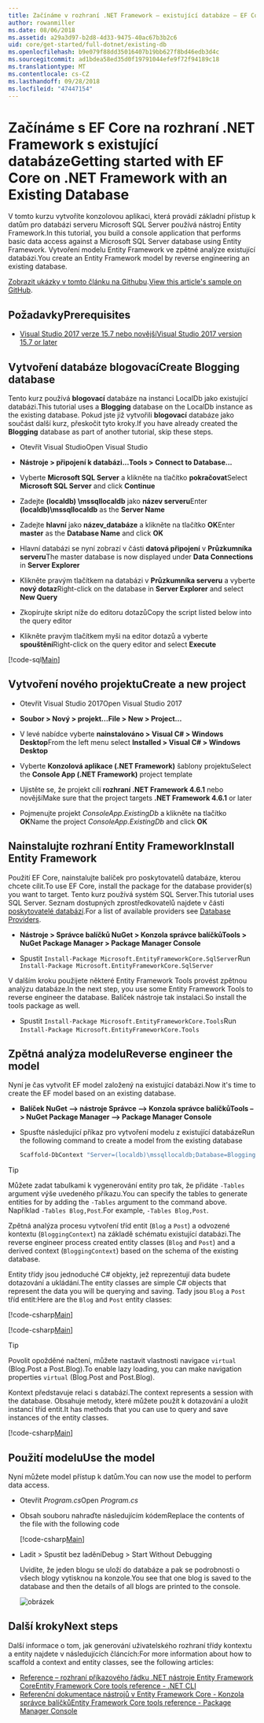 ```yaml
---
title: Začínáme v rozhraní .NET Framework – existující databáze – EF Core
author: rowanmiller
ms.date: 08/06/2018
ms.assetid: a29a3d97-b2d8-4d33-9475-40ac67b3b2c6
uid: core/get-started/full-dotnet/existing-db
ms.openlocfilehash: b9e079f88dd35016407b19bb627f8bd46edb3d4c
ms.sourcegitcommit: ad1bdea58ed35d0f19791044efe9f72f94189c18
ms.translationtype: MT
ms.contentlocale: cs-CZ
ms.lasthandoff: 09/28/2018
ms.locfileid: "47447154"
---
```

# <a name="getting-started-with-ef-core-on-net-framework-with-an-existing-database"></a><span data-ttu-id="2673c-102">Začínáme s EF Core na rozhraní .NET Framework s existující databáze</span><span class="sxs-lookup"><span data-stu-id="2673c-102">Getting started with EF Core on .NET Framework with an Existing Database</span></span>

<span data-ttu-id="2673c-103">V tomto kurzu vytvoříte konzolovou aplikaci, která provádí základní přístup k datům pro databázi serveru Microsoft SQL Server používá nástroj Entity Framework.</span><span class="sxs-lookup"><span data-stu-id="2673c-103">In this tutorial, you build a console application that performs basic data access against a Microsoft SQL Server database using Entity Framework.</span></span> <span data-ttu-id="2673c-104">Vytvoření modelu Entity Framework ve zpětné analýze existující databázi.</span><span class="sxs-lookup"><span data-stu-id="2673c-104">You create an Entity Framework model by reverse engineering an existing database.</span></span>

<span data-ttu-id="2673c-105">[Zobrazit ukázky v tomto článku na Githubu](https://github.com/aspnet/EntityFramework.Docs/tree/master/samples/core/GetStarted/FullNet/ConsoleApp.ExistingDb).</span><span class="sxs-lookup"><span data-stu-id="2673c-105">[View this article's sample on GitHub](https://github.com/aspnet/EntityFramework.Docs/tree/master/samples/core/GetStarted/FullNet/ConsoleApp.ExistingDb).</span></span>

## <a name="prerequisites"></a><span data-ttu-id="2673c-106">Požadavky</span><span class="sxs-lookup"><span data-stu-id="2673c-106">Prerequisites</span></span>

* [<span data-ttu-id="2673c-107">Visual Studio 2017 verze 15.7 nebo novější</span><span class="sxs-lookup"><span data-stu-id="2673c-107">Visual Studio 2017 version 15.7 or later</span></span>](https://www.visualstudio.com/downloads/)

## <a name="create-blogging-database"></a><span data-ttu-id="2673c-108">Vytvoření databáze blogovací</span><span class="sxs-lookup"><span data-stu-id="2673c-108">Create Blogging database</span></span>

<span data-ttu-id="2673c-109">Tento kurz používá **blogovací** databáze na instanci LocalDb jako existující databázi.</span><span class="sxs-lookup"><span data-stu-id="2673c-109">This tutorial uses a **Blogging** database on the LocalDb instance as the existing database.</span></span> <span data-ttu-id="2673c-110">Pokud jste již vytvořili **blogovací** databáze jako součást další kurz, přeskočit tyto kroky.</span><span class="sxs-lookup"><span data-stu-id="2673c-110">If you have already created the **Blogging** database as part of another tutorial, skip these steps.</span></span>

* <span data-ttu-id="2673c-111">Otevřít Visual Studio</span><span class="sxs-lookup"><span data-stu-id="2673c-111">Open Visual Studio</span></span>

* <span data-ttu-id="2673c-112">**Nástroje > připojení k databázi...**</span><span class="sxs-lookup"><span data-stu-id="2673c-112">**Tools > Connect to Database...**</span></span>

* <span data-ttu-id="2673c-113">Vyberte **Microsoft SQL Server** a klikněte na tlačítko **pokračovat**</span><span class="sxs-lookup"><span data-stu-id="2673c-113">Select **Microsoft SQL Server** and click **Continue**</span></span>

* <span data-ttu-id="2673c-114">Zadejte **(localdb) \mssqllocaldb** jako **název serveru**</span><span class="sxs-lookup"><span data-stu-id="2673c-114">Enter **(localdb)\mssqllocaldb** as the **Server Name**</span></span>

* <span data-ttu-id="2673c-115">Zadejte **hlavní** jako **název_databáze** a klikněte na tlačítko **OK**</span><span class="sxs-lookup"><span data-stu-id="2673c-115">Enter **master** as the **Database Name** and click **OK**</span></span>

* <span data-ttu-id="2673c-116">Hlavní databázi se nyní zobrazí v části **datová připojení** v **Průzkumníka serveru**</span><span class="sxs-lookup"><span data-stu-id="2673c-116">The master database is now displayed under **Data Connections** in **Server Explorer**</span></span>

* <span data-ttu-id="2673c-117">Klikněte pravým tlačítkem na databázi v **Průzkumníka serveru** a vyberte **nový dotaz**</span><span class="sxs-lookup"><span data-stu-id="2673c-117">Right-click on the database in **Server Explorer** and select **New Query**</span></span>

* <span data-ttu-id="2673c-118">Zkopírujte skript níže do editoru dotazů</span><span class="sxs-lookup"><span data-stu-id="2673c-118">Copy the script listed below into the query editor</span></span>

* <span data-ttu-id="2673c-119">Klikněte pravým tlačítkem myši na editor dotazů a vyberte **spouštění**</span><span class="sxs-lookup"><span data-stu-id="2673c-119">Right-click on the query editor and select **Execute**</span></span>

[!code-sql[Main](../_shared/create-blogging-database-script.sql)]

## <a name="create-a-new-project"></a><span data-ttu-id="2673c-120">Vytvoření nového projektu</span><span class="sxs-lookup"><span data-stu-id="2673c-120">Create a new project</span></span>

* <span data-ttu-id="2673c-121">Otevřít Visual Studio 2017</span><span class="sxs-lookup"><span data-stu-id="2673c-121">Open Visual Studio 2017</span></span>

* <span data-ttu-id="2673c-122">**Soubor > Nový > projekt...**</span><span class="sxs-lookup"><span data-stu-id="2673c-122">**File > New > Project...**</span></span>

* <span data-ttu-id="2673c-123">V levé nabídce vyberte **nainstalováno > Visual C# > Windows Desktop**</span><span class="sxs-lookup"><span data-stu-id="2673c-123">From the left menu select **Installed > Visual C# > Windows Desktop**</span></span>

* <span data-ttu-id="2673c-124">Vyberte **Konzolová aplikace (.NET Framework)** šablony projektu</span><span class="sxs-lookup"><span data-stu-id="2673c-124">Select the **Console App (.NET Framework)** project template</span></span>

* <span data-ttu-id="2673c-125">Ujistěte se, že projekt cílí **rozhraní .NET Framework 4.6.1** nebo novější</span><span class="sxs-lookup"><span data-stu-id="2673c-125">Make sure that the project targets **.NET Framework 4.6.1** or later</span></span>

* <span data-ttu-id="2673c-126">Pojmenujte projekt *ConsoleApp.ExistingDb* a klikněte na tlačítko **OK**</span><span class="sxs-lookup"><span data-stu-id="2673c-126">Name the project *ConsoleApp.ExistingDb* and click **OK**</span></span>

## <a name="install-entity-framework"></a><span data-ttu-id="2673c-127">Nainstalujte rozhraní Entity Framework</span><span class="sxs-lookup"><span data-stu-id="2673c-127">Install Entity Framework</span></span>

<span data-ttu-id="2673c-128">Použití EF Core, nainstalujte balíček pro poskytovatelů databáze, kterou chcete cílit.</span><span class="sxs-lookup"><span data-stu-id="2673c-128">To use EF Core, install the package for the database provider(s) you want to target.</span></span> <span data-ttu-id="2673c-129">Tento kurz používá systém SQL Server.</span><span class="sxs-lookup"><span data-stu-id="2673c-129">This tutorial uses SQL Server.</span></span> <span data-ttu-id="2673c-130">Seznam dostupných zprostředkovatelů najdete v části [poskytovatelé databází](../../providers/index.md).</span><span class="sxs-lookup"><span data-stu-id="2673c-130">For a list of available providers see [Database Providers](../../providers/index.md).</span></span>

* <span data-ttu-id="2673c-131">**Nástroje > Správce balíčků NuGet > Konzola správce balíčků**</span><span class="sxs-lookup"><span data-stu-id="2673c-131">**Tools > NuGet Package Manager > Package Manager Console**</span></span>

* <span data-ttu-id="2673c-132">Spustit `Install-Package Microsoft.EntityFrameworkCore.SqlServer`</span><span class="sxs-lookup"><span data-stu-id="2673c-132">Run `Install-Package Microsoft.EntityFrameworkCore.SqlServer`</span></span>

<span data-ttu-id="2673c-133">V dalším kroku použijete některé Entity Framework Tools provést zpětnou analýzu databáze.</span><span class="sxs-lookup"><span data-stu-id="2673c-133">In the next step, you use some Entity Framework Tools to reverse engineer the database.</span></span> <span data-ttu-id="2673c-134">Balíček nástroje tak instalaci.</span><span class="sxs-lookup"><span data-stu-id="2673c-134">So install the tools package as well.</span></span>

* <span data-ttu-id="2673c-135">Spustit `Install-Package Microsoft.EntityFrameworkCore.Tools`</span><span class="sxs-lookup"><span data-stu-id="2673c-135">Run `Install-Package Microsoft.EntityFrameworkCore.Tools`</span></span>

## <a name="reverse-engineer-the-model"></a><span data-ttu-id="2673c-136">Zpětná analýza modelu</span><span class="sxs-lookup"><span data-stu-id="2673c-136">Reverse engineer the model</span></span>

<span data-ttu-id="2673c-137">Nyní je čas vytvořit EF model založený na existující databázi.</span><span class="sxs-lookup"><span data-stu-id="2673c-137">Now it's time to create the EF model based on an existing database.</span></span>

* <span data-ttu-id="2673c-138">**Balíček NuGet –> nástroje Správce –> Konzola správce balíčků**</span><span class="sxs-lookup"><span data-stu-id="2673c-138">**Tools –> NuGet Package Manager –> Package Manager Console**</span></span>

* <span data-ttu-id="2673c-139">Spusťte následující příkaz pro vytvoření modelu z existující databáze</span><span class="sxs-lookup"><span data-stu-id="2673c-139">Run the following command to create a model from the existing database</span></span>

  ``` powershell
  Scaffold-DbContext "Server=(localdb)\mssqllocaldb;Database=Blogging;Trusted_Connection=True;" Microsoft.EntityFrameworkCore.SqlServer
  ```

> [!TIP]  
> <span data-ttu-id="2673c-140">Můžete zadat tabulkami k vygenerování entity pro tak, že přidáte `-Tables` argument výše uvedeného příkazu.</span><span class="sxs-lookup"><span data-stu-id="2673c-140">You can specify the tables to generate entities for by adding the `-Tables` argument to the command above.</span></span> <span data-ttu-id="2673c-141">Například `-Tables Blog,Post`.</span><span class="sxs-lookup"><span data-stu-id="2673c-141">For example, `-Tables Blog,Post`.</span></span>

<span data-ttu-id="2673c-142">Zpětná analýza procesu vytvoření tříd entit (`Blog` a `Post`) a odvozené kontextu (`BloggingContext`) na základě schématu existující databázi.</span><span class="sxs-lookup"><span data-stu-id="2673c-142">The reverse engineer process created entity classes (`Blog` and `Post`) and a derived context (`BloggingContext`) based on the schema of the existing database.</span></span>

<span data-ttu-id="2673c-143">Entity třídy jsou jednoduché C# objekty, jež reprezentují data budete dotazování a ukládání.</span><span class="sxs-lookup"><span data-stu-id="2673c-143">The entity classes are simple C# objects that represent the data you will be querying and saving.</span></span> <span data-ttu-id="2673c-144">Tady jsou `Blog` a `Post` tříd entit:</span><span class="sxs-lookup"><span data-stu-id="2673c-144">Here are the `Blog` and `Post` entity classes:</span></span>

 [!code-csharp[Main](../../../../samples/core/GetStarted/FullNet/ConsoleApp.ExistingDb/Blog.cs)]

[!code-csharp[Main](../../../../samples/core/GetStarted/FullNet/ConsoleApp.ExistingDb/Post.cs)]

> [!TIP]  
> <span data-ttu-id="2673c-145">Povolit opožděné načtení, můžete nastavit vlastnosti navigace `virtual` (Blog.Post a Post.Blog).</span><span class="sxs-lookup"><span data-stu-id="2673c-145">To enable lazy loading, you can make navigation properties `virtual` (Blog.Post and Post.Blog).</span></span>

<span data-ttu-id="2673c-146">Kontext představuje relaci s databází.</span><span class="sxs-lookup"><span data-stu-id="2673c-146">The context represents a session with the database.</span></span> <span data-ttu-id="2673c-147">Obsahuje metody, které můžete použít k dotazování a uložit instancí tříd entit.</span><span class="sxs-lookup"><span data-stu-id="2673c-147">It has methods that you can use to query and save instances of the entity classes.</span></span>

[!code-csharp[Main](../../../../samples/core/GetStarted/FullNet/ConsoleApp.ExistingDb/BloggingContext.cs)]

## <a name="use-the-model"></a><span data-ttu-id="2673c-148">Použití modelu</span><span class="sxs-lookup"><span data-stu-id="2673c-148">Use the model</span></span>

<span data-ttu-id="2673c-149">Nyní můžete model přístup k datům.</span><span class="sxs-lookup"><span data-stu-id="2673c-149">You can now use the model to perform data access.</span></span>

* <span data-ttu-id="2673c-150">Otevřít *Program.cs*</span><span class="sxs-lookup"><span data-stu-id="2673c-150">Open *Program.cs*</span></span>

* <span data-ttu-id="2673c-151">Obsah souboru nahraďte následujícím kódem</span><span class="sxs-lookup"><span data-stu-id="2673c-151">Replace the contents of the file with the following code</span></span>

  [!code-csharp[Main](../../../../samples/core/GetStarted/FullNet/ConsoleApp.ExistingDb/Program.cs)] 

* <span data-ttu-id="2673c-152">Ladit > Spustit bez ladění</span><span class="sxs-lookup"><span data-stu-id="2673c-152">Debug > Start Without Debugging</span></span>

  <span data-ttu-id="2673c-153">Uvidíte, že jeden blogu se uloží do databáze a pak se podrobnosti o všech blogy vytisknou na konzole.</span><span class="sxs-lookup"><span data-stu-id="2673c-153">You see that one blog is saved to the database and then the details of all blogs are printed to the console.</span></span>

  ![obrázek](_static/output-existing-db.png)

## <a name="next-steps"></a><span data-ttu-id="2673c-155">Další kroky</span><span class="sxs-lookup"><span data-stu-id="2673c-155">Next steps</span></span>

<span data-ttu-id="2673c-156">Další informace o tom, jak generování uživatelského rozhraní třídy kontextu a entity najdete v následujících článcích:</span><span class="sxs-lookup"><span data-stu-id="2673c-156">For more information about how to scaffold a context and entity classes, see the following articles:</span></span>
* [<span data-ttu-id="2673c-157">Reference – rozhraní příkazového řádku .NET nástroje Entity Framework Core</span><span class="sxs-lookup"><span data-stu-id="2673c-157">Entity Framework Core tools reference - .NET CLI</span></span>](xref:core/miscellaneous/cli/dotnet#dotnet-ef-dbcontext-scaffold)
* [<span data-ttu-id="2673c-158">Referenční dokumentace nástrojů v Entity Framework Core - Konzola správce balíčků</span><span class="sxs-lookup"><span data-stu-id="2673c-158">Entity Framework Core tools reference - Package Manager Console</span></span>](xref:core/miscellaneous/cli/powershell#scaffold-dbcontext)
